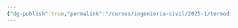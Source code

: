 ```yaml
---
{"dg-publish":true,"permalink":"/cursos/ingenieria-civil/2025-1/termodinamica/unidad-1/4-primera-ley-de-la-termodinamica/4-primera-ley-de-la-termodinamica/","tags":["I2IIQ1003"]}
---
```


